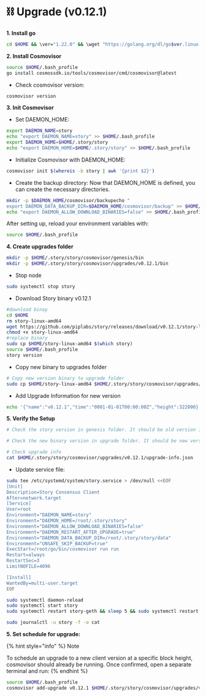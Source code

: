 # ⛓️ Upgrade (v0.12.1)

**1. Install go**

```bash
cd $HOME && \ver="1.22.0" && \wget "https://golang.org/dl/go$ver.linux-amd64.tar.gz" && \sudo rm -rf /usr/local/go && \sudo tar -C /usr/local -xzf "go$ver.linux-amd64.tar.gz" && \rm "go$ver.linux-amd64.tar.gz" && \[ ! -f ~/.bash_profile ] && touch ~/.bash_profile && \echo 'export PATH=$PATH:/usr/local/go/bin:$HOME/go/bin' >> ~/.bash_profile && \source ~/.bash_profile && \go version
```

**2. Install Cosmovisor**

```bash
source $HOME/.bash_profile
go install cosmossdk.io/tools/cosmovisor/cmd/cosmovisor@latest
```

* Check cosmovisor version:

```bash
cosmovisor version
```

**3. Init Cosmovisor**

* Set DAEMON\_HOME:

```bash
export DAEMON_NAME=story
echo "export DAEMON_NAME=story" >> $HOME/.bash_profile
export DAEMON_HOME=$HOME/.story/story
echo "export DAEMON_HOME=$HOME/.story/story" >> $HOME/.bash_profile
```

* Initialize Cosmovisor with DAEMON\_HOME:

```bash
cosmovisor init $(whereis -b story | awk '{print $2}')
```

* Create the backup directory: Now that DAEMON\_HOME is defined, you can create the necessary directories.

```bash
mkdir -p $DAEMON_HOME/cosmovisor/backupecho "
export DAEMON_DATA_BACKUP_DIR=$DAEMON_HOME/cosmovisor/backup" >> $HOME/.bash_profile
echo "export DAEMON_ALLOW_DOWNLOAD_BINARIES=false" >> $HOME/.bash_profile
```

After setting up, reload your environment variables with:

```bash
source $HOME/.bash_profile
```

**4. Create upgrades folder**

```bash
mkdir -p $HOME/.story/story/cosmovisor/genesis/bin
mkdir -p $HOME/.story/story/cosmovisor/upgrades/v0.12.1/bin
```

* Stop node

```bash
sudo systemctl stop story
```

* Download Story binary v0.12.1

```bash
#download binay
cd $HOME
rm story-linux-amd64
wget https://github.com/piplabs/story/releases/download/v0.12.1/story-linux-amd64
chmod +x story-linux-amd64
#replace binary
sudo cp $HOME/story-linux-amd64 $(which story)
source $HOME/.bash_profile
story version
```

* Copy new binary to upgrades folder

```bash
# Copy new version binary to upgrade folder
sudo cp $HOME/story-linux-amd64 $HOME/.story/story/cosmovisor/upgrades/v0.12.1/bin/story
```

* Add Upgrade Information for new version

```bash
echo '{"name":"v0.12.1","time":"0001-01-01T00:00:00Z","height":322000}' > $HOME/.story/story/cosmovisor/upgrades/v0.12.1/upgrade-info.json
```

**5. Verify the Setup**

```bash
# Check the story version in genesis folder. It should be old version is v0.12.0$HOME/.story/story/cosmovisor/genesis/bin/story version
```

```bash
# Check the new binary version in upgrade folder. It should be new version v0.12.1$HOME/.story/story/cosmovisor/upgrades/v0.12.1/bin/story version
```

```bash
# Check upgrade info
cat $HOME/.story/story/cosmovisor/upgrades/v0.12.1/upgrade-info.json
```

* Update service file:

```bash
sudo tee /etc/systemd/system/story.service > /dev/null <<EOF
[Unit]
Description=Story Consensus Client
After=network.target
[Service]
User=root
Environment="DAEMON_NAME=story"
Environment="DAEMON_HOME=/root/.story/story"
Environment="DAEMON_ALLOW_DOWNLOAD_BINARIES=false"
Environment="DAEMON_RESTART_AFTER_UPGRADE=true"
Environment="DAEMON_DATA_BACKUP_DIR=/root/.story/story/data"
Environment="UNSAFE_SKIP_BACKUP=true"
ExecStart=/root/go/bin/cosmovisor run run
Restart=always
RestartSec=3
LimitNOFILE=4096

[Install]
WantedBy=multi-user.target
EOF
```

```bash
sudo systemctl daemon-reload
sudo systemctl start story
sudo systemctl restart story-geth && sleep 5 && sudo systemctl restart story
```

```bash
sudo journalctl -u story -f -o cat
```

**5. Set schedule for upgrade:**

{% hint style="info" %}
Note

To schedule an upgrade to a new client version at a specific block height, cosmovisor should already be running. Once confirmed, open a separate terminal and run:
{% endhint %}

```bash
source $HOME/.bash_profile
cosmovisor add-upgrade v0.12.1 $HOME/.story/story/cosmovisor/upgrades/v0.12.1/bin/story --force --upgrade-height 322000
```

